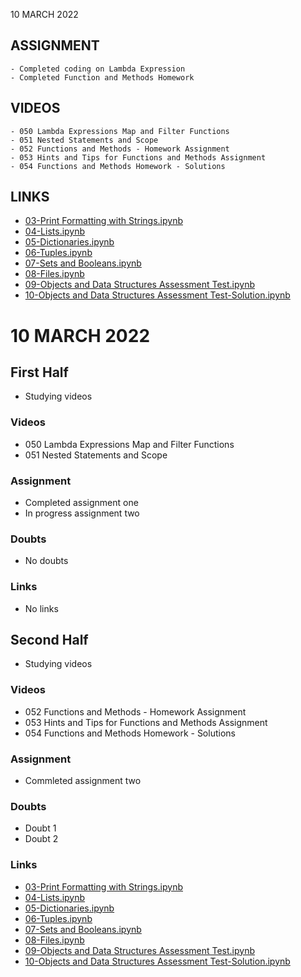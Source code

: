 10 MARCH 2022

## ASSIGNMENT
```
- Completed coding on Lambda Expression
- Completed Function and Methods Homework
```

## VIDEOS
```
- 050 Lambda Expressions Map and Filter Functions
- 051 Nested Statements and Scope
- 052 Functions and Methods - Homework Assignment
- 053 Hints and Tips for Functions and Methods Assignment
- 054 Functions and Methods Homework - Solutions
```

## LINKS
- [03-Print Formatting with Strings.ipynb](https://github.com/Pierian-Data/Complete-Python-3-Bootcamp/blob/master/00-Python%20Object%20and%20Data%20Structure%20Basics/03-Print%20Formatting%20with%20Strings.ipynb)
- [04-Lists.ipynb](https://github.com/Pierian-Data/Complete-Python-3-Bootcamp/blob/master/00-Python%20Object%20and%20Data%20Structure%20Basics/04-Lists.ipynb)
- [05-Dictionaries.ipynb](https://github.com/Pierian-Data/Complete-Python-3-Bootcamp/blob/master/00-Python%20Object%20and%20Data%20Structure%20Basics/05-Dictionaries.ipynb)
- [06-Tuples.ipynb](https://github.com/Pierian-Data/Complete-Python-3-Bootcamp/blob/master/00-Python%20Object%20and%20Data%20Structure%20Basics/06-Tuples.ipynb)
- [07-Sets and Booleans.ipynb](https://github.com/Pierian-Data/Complete-Python-3-Bootcamp/blob/master/00-Python%20Object%20and%20Data%20Structure%20Basics/07-Sets%20and%20Booleans.ipynb)
- [08-Files.ipynb](https://github.com/Pierian-Data/Complete-Python-3-Bootcamp/blob/master/00-Python%20Object%20and%20Data%20Structure%20Basics/08-Files.ipynb)
- [09-Objects and Data Structures Assessment Test.ipynb](https://github.com/Pierian-Data/Complete-Python-3-Bootcamp/blob/master/00-Python%20Object%20and%20Data%20Structure%20Basics/09-Objects%20and%20Data%20Structures%20Assessment%20Test.ipynb)
- [10-Objects and Data Structures Assessment Test-Solution.ipynb](https://github.com/Pierian-Data/Complete-Python-3-Bootcamp/blob/master/00-Python%20Object%20and%20Data%20Structure%20Basics/10-Objects%20and%20Data%20Structures%20Assessment%20Test-Solution.ipynb)


# 10 MARCH 2022

## First Half

- Studying videos

### Videos

- 050 Lambda Expressions Map and Filter Functions
- 051 Nested Statements and Scope

### Assignment 

- Completed assignment one
- In progress assignment two

### Doubts

- No doubts

### Links

- No links

## Second Half

- Studying videos

### Videos

- 052 Functions and Methods - Homework Assignment
- 053 Hints and Tips for Functions and Methods Assignment
- 054 Functions and Methods Homework - Solutions

### Assignment 

- Commleted assignment two

### Doubts

- Doubt 1
- Doubt 2

### Links

- [03-Print Formatting with Strings.ipynb](https://github.com/Pierian-Data/Complete-Python-3-Bootcamp/blob/master/00-Python%20Object%20and%20Data%20Structure%20Basics/03-Print%20Formatting%20with%20Strings.ipynb)
- [04-Lists.ipynb](https://github.com/Pierian-Data/Complete-Python-3-Bootcamp/blob/master/00-Python%20Object%20and%20Data%20Structure%20Basics/04-Lists.ipynb)
- [05-Dictionaries.ipynb](https://github.com/Pierian-Data/Complete-Python-3-Bootcamp/blob/master/00-Python%20Object%20and%20Data%20Structure%20Basics/05-Dictionaries.ipynb)
- [06-Tuples.ipynb](https://github.com/Pierian-Data/Complete-Python-3-Bootcamp/blob/master/00-Python%20Object%20and%20Data%20Structure%20Basics/06-Tuples.ipynb)
- [07-Sets and Booleans.ipynb](https://github.com/Pierian-Data/Complete-Python-3-Bootcamp/blob/master/00-Python%20Object%20and%20Data%20Structure%20Basics/07-Sets%20and%20Booleans.ipynb)
- [08-Files.ipynb](https://github.com/Pierian-Data/Complete-Python-3-Bootcamp/blob/master/00-Python%20Object%20and%20Data%20Structure%20Basics/08-Files.ipynb)
- [09-Objects and Data Structures Assessment Test.ipynb](https://github.com/Pierian-Data/Complete-Python-3-Bootcamp/blob/master/00-Python%20Object%20and%20Data%20Structure%20Basics/09-Objects%20and%20Data%20Structures%20Assessment%20Test.ipynb)
- [10-Objects and Data Structures Assessment Test-Solution.ipynb](https://github.com/Pierian-Data/Complete-Python-3-Bootcamp/blob/master/00-Python%20Object%20and%20Data%20Structure%20Basics/10-Objects%20and%20Data%20Structures%20Assessment%20Test-Solution.ipynb)

